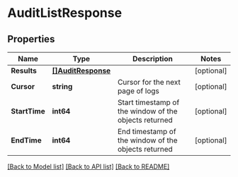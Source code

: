 # AuditListResponse

## Properties

Name | Type | Description | Notes
------------ | ------------- | ------------- | -------------
**Results** | [**[]AuditResponse**](AuditResponse.md) |  | [optional] 
**Cursor** | **string** | Cursor for the next page of logs | [optional] 
**StartTime** | **int64** | Start timestamp of the window of the objects returned | [optional] 
**EndTime** | **int64** | End timestamp of the window of the objects returned | [optional] 

[[Back to Model list]](../README.md#documentation-for-models) [[Back to API list]](../README.md#documentation-for-api-endpoints) [[Back to README]](../README.md)


